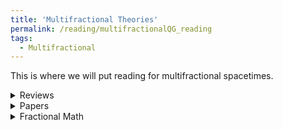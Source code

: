 ```yaml
---
title: 'Multifractional Theories'
permalink: /reading/multifractionalQG_reading
tags:
  - Multifractional
---
```


This is where we will put reading for multifractional spacetimes.

<details>
  <summary>Reviews</summary>
  <ul>
    <li>
      <a href="https://arxiv.org/abs/1612.05632" target="_blank">
        Multifractionial theories: an unconventional review
      </a>
    </li>
    <li>
      <a href="https://arxiv.org/abs/1106.5787" target="_blank">
        Geometry of fractional spaces
      </a>
    </li>
    <li>
      <a href="https://arxiv.org/abs/2103.06557" target="_blank">
        Multifractionial theories: an updated review
      </a>
    </li>
    <li>
      <a href="https://arxiv.org/abs/2003.01070" target="_blank">
        From Fractional Quantum Mechanics to Quantum Cosmology: An Overture
      </a>
    </li>
  </ul>
</details>


<details>
  <summary>Papers</summary>
  <ul>
    <li>
      <a href="https://arxiv.org/abs/2210.04914" target="_blank">
        Ultraviolet-complete quantum field theories with fractional operators
      </a>
    </li>
    <li>
      <a href="https://arxiv.org/abs/2505.13121" target="_blank">
        Fractional Einstein field equations in $2+1$ dimensional spacetime
      </a>
    </li>
    <li>
      <a href="https://arxiv.org/abs/2106.15430" target="_blank">
        Classical and quantum gravity with fractional operators
      </a>
    </li>
    <li>
      <a href="https://inspirehep.net/literature/2909902" target="_blank">
        Quantum Field Theory on Multifractal Spacetime: Varying Dimension and Ultraviolet Completeness
      </a>
    </li>
  </ul>
</details>


<details>
  <summary>Fractional Math</summary>
  <ul>
    <li>
      <a href="https://www.ijopcm.org/Vol/2022/4.5.pdf" target="_blank">
        A Brief Review about Fractional Calculus
      </a>
    </li>
    <li>
      <a href="https://www.mdpi.com/2504-3110/8/7/369" target="_blank">
        A Brief Review of Fractional Calculus as a Tool for Applications in Physics: Adsorption Phenomena and Electrical Impedance in Complex Fluids
      </a>
    </li>
  </ul>
</details>



